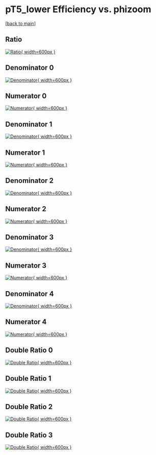 # pT5_lower Efficiency vs. phizoom

[[back to main](./)]



## Ratio

[![Ratio](../mtv/var/pT5_lower_loweta_211_1_eff_phizoom.png){ width=600px }](../mtv/var/pT5_lower_loweta_211_1_eff_phizoom.pdf)

## Denominator 0

[![Denominator](../mtv/den/pT5_lower_loweta_211_1_eff_phizoom_den0.png){ width=600px }](../mtv/den/pT5_lower_loweta_211_1_eff_phizoom_den0.pdf)

## Numerator 0

[![Numerator](../mtv/num/pT5_lower_loweta_211_1_eff_phizoom_num0.png){ width=600px }](../mtv/num/pT5_lower_loweta_211_1_eff_phizoom_num0.pdf)

## Denominator 1

[![Denominator](../mtv/den/pT5_lower_loweta_211_1_eff_phizoom_den1.png){ width=600px }](../mtv/den/pT5_lower_loweta_211_1_eff_phizoom_den1.pdf)

## Numerator 1

[![Numerator](../mtv/num/pT5_lower_loweta_211_1_eff_phizoom_num1.png){ width=600px }](../mtv/num/pT5_lower_loweta_211_1_eff_phizoom_num1.pdf)

## Denominator 2

[![Denominator](../mtv/den/pT5_lower_loweta_211_1_eff_phizoom_den2.png){ width=600px }](../mtv/den/pT5_lower_loweta_211_1_eff_phizoom_den2.pdf)

## Numerator 2

[![Numerator](../mtv/num/pT5_lower_loweta_211_1_eff_phizoom_num2.png){ width=600px }](../mtv/num/pT5_lower_loweta_211_1_eff_phizoom_num2.pdf)

## Denominator 3

[![Denominator](../mtv/den/pT5_lower_loweta_211_1_eff_phizoom_den3.png){ width=600px }](../mtv/den/pT5_lower_loweta_211_1_eff_phizoom_den3.pdf)

## Numerator 3

[![Numerator](../mtv/num/pT5_lower_loweta_211_1_eff_phizoom_num3.png){ width=600px }](../mtv/num/pT5_lower_loweta_211_1_eff_phizoom_num3.pdf)

## Denominator 4

[![Denominator](../mtv/den/pT5_lower_loweta_211_1_eff_phizoom_den4.png){ width=600px }](../mtv/den/pT5_lower_loweta_211_1_eff_phizoom_den4.pdf)

## Numerator 4

[![Numerator](../mtv/num/pT5_lower_loweta_211_1_eff_phizoom_num4.png){ width=600px }](../mtv/num/pT5_lower_loweta_211_1_eff_phizoom_num4.pdf)

## Double Ratio 0

[![Double Ratio](../mtv/ratio/pT5_lower_loweta_211_1_eff_phizoom_ratio0.png){ width=600px }](../mtv/ratio/pT5_lower_loweta_211_1_eff_phizoom_ratio0.pdf)

## Double Ratio 1

[![Double Ratio](../mtv/ratio/pT5_lower_loweta_211_1_eff_phizoom_ratio1.png){ width=600px }](../mtv/ratio/pT5_lower_loweta_211_1_eff_phizoom_ratio1.pdf)

## Double Ratio 2

[![Double Ratio](../mtv/ratio/pT5_lower_loweta_211_1_eff_phizoom_ratio2.png){ width=600px }](../mtv/ratio/pT5_lower_loweta_211_1_eff_phizoom_ratio2.pdf)

## Double Ratio 3

[![Double Ratio](../mtv/ratio/pT5_lower_loweta_211_1_eff_phizoom_ratio3.png){ width=600px }](../mtv/ratio/pT5_lower_loweta_211_1_eff_phizoom_ratio3.pdf)

